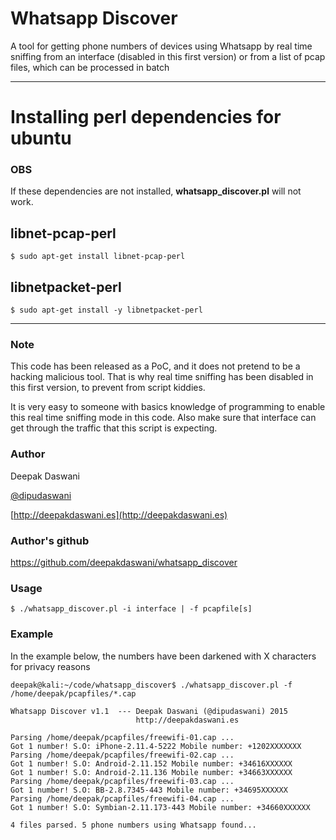 # Whatsapp Discover

A tool for getting phone numbers of devices using Whatsapp by real time sniffing from an interface (disabled in this first version) or from a list of pcap files, which can be processed in batch

---

# Installing perl dependencies for ubuntu
### OBS

If these dependencies are not installed, **whatsapp_discover.pl** will not work.

## libnet-pcap-perl
	$ sudo apt-get install libnet-pcap-perl
## libnetpacket-perl
	$ sudo apt-get install -y libnetpacket-perl
---
### Note 

This code has been released as a PoC, and it does not pretend to be a hacking malicious tool. That is why real time sniffing has been disabled in this first version, to prevent from script kiddies. 

It is very easy to someone with basics knowledge of programming to enable this real time sniffing mode in this code. Also make sure that interface can get through the traffic that this script is expecting.


### Author

Deepak Daswani 

[@dipudaswani](http://twitter.com/dipudaswani)

[http://deepakdaswani.es](http://deepakdaswani.es)

### Author's github
https://github.com/deepakdaswani/whatsapp_discover

### Usage

	$ ./whatsapp_discover.pl -i interface | -f pcapfile[s]

### Example

In the example below, the numbers have been darkened with X characters for privacy reasons

	deepak@kali:~/code/whatsapp_discover$ ./whatsapp_discover.pl -f /home/deepak/pcapfiles/*.cap
	
	Whatsapp Discover v1.1  --- Deepak Daswani (@dipudaswani) 2015
	                            http://deepakdaswani.es 
	
	Parsing /home/deepak/pcapfiles/freewifi-01.cap ...
	Got 1 number! S.O: iPhone-2.11.4-5222 Mobile number: +1202XXXXXXX
	Parsing /home/deepak/pcapfiles/freewifi-02.cap ...
	Got 1 number! S.O: Android-2.11.152 Mobile number: +34616XXXXXX
	Got 1 number! S.O: Android-2.11.136 Mobile number: +34663XXXXXX
	Parsing /home/deepak/pcapfiles/freewifi-03.cap ...
	Got 1 number! S.O: BB-2.8.7345-443 Mobile number: +34695XXXXXX
	Parsing /home/deepak/pcapfiles/freewifi-04.cap ...
	Got 1 number! S.O: Symbian-2.11.173-443 Mobile number: +34660XXXXXX
	
	4 files parsed. 5 phone numbers using Whatsapp found...




